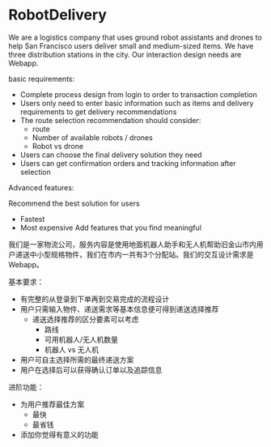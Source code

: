# RobotDelivery

We are a logistics company that uses ground robot assistants and drones to help San Francisco users deliver small and medium-sized items. We have three distribution stations in the city. Our interaction design needs are Webapp.

basic requirements:

- Complete process design from login to order to transaction completion
- Users only need to enter basic information such as items and delivery requirements to get delivery recommendations
- The route selection recommendation should consider:
   - route
   - Number of available robots / drones
   - Robot vs drone
- Users can choose the final delivery solution they need
- Users can get confirmation orders and tracking information after selection

Advanced features:

Recommend the best solution for users 
- Fastest
- Most expensive
Add features that you find meaningful

我们是一家物流公司，服务内容是使用地面机器人助手和无人机帮助旧金山市内用户递送中小型规格物件，我们在市内一共有3个分配站。我们的交互设计需求是Webapp。

基本要求：

- 有完整的从登录到下单再到交易完成的流程设计
- 用户只需输入物件、递送需求等基本信息便可得到递送选择推荐
   - 递送选择推荐的区分要素可以考虑
     - 路线
     - 可用机器人/无人机数量
     - 机器人 vs 无人机
- 用户可自主选择所需的最终递送方案
- 用户在选择后可以获得确认订单以及追踪信息

进阶功能：
- 为用户推荐最佳方案
   - 最快
   - 最省钱
- 添加你觉得有意义的功能
